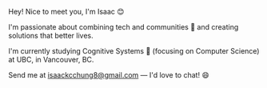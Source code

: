 Hey! Nice to meet you, I'm Isaac 😊

I'm passionate about combining tech and communities 🏫 and creating solutions that better lives.

I'm currently studying Cognitive Systems 🧠 (focusing on Computer Science) at UBC, in Vancouver, BC.

Send me at isaackcchung8@gmail.com — I'd love to chat! 😄
